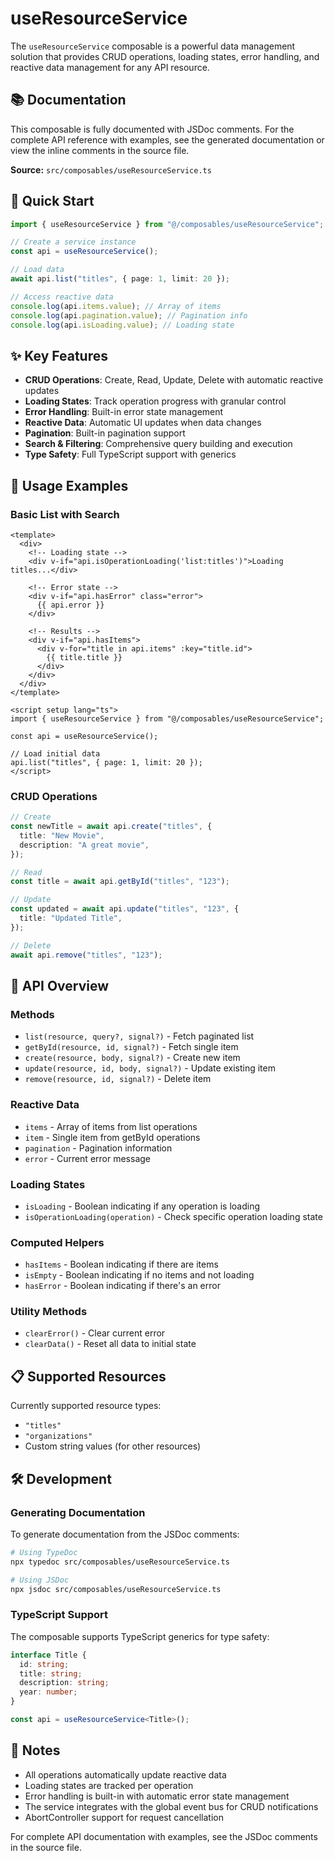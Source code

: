 # useResourceService

The `useResourceService` composable is a powerful data management solution that provides CRUD operations, loading states, error handling, and reactive data management for any API resource.

## 📚 Documentation

This composable is fully documented with JSDoc comments. For the complete API reference with examples, see the generated documentation or view the inline comments in the source file.

**Source:** `src/composables/useResourceService.ts`

## 🚀 Quick Start

```typescript
import { useResourceService } from "@/composables/useResourceService";

// Create a service instance
const api = useResourceService();

// Load data
await api.list("titles", { page: 1, limit: 20 });

// Access reactive data
console.log(api.items.value); // Array of items
console.log(api.pagination.value); // Pagination info
console.log(api.isLoading.value); // Loading state
```

## ✨ Key Features

- **CRUD Operations**: Create, Read, Update, Delete with automatic reactive updates
- **Loading States**: Track operation progress with granular control
- **Error Handling**: Built-in error state management
- **Reactive Data**: Automatic UI updates when data changes
- **Pagination**: Built-in pagination support
- **Search & Filtering**: Comprehensive query building and execution
- **Type Safety**: Full TypeScript support with generics

## 📖 Usage Examples

### Basic List with Search

```vue
<template>
  <div>
    <!-- Loading state -->
    <div v-if="api.isOperationLoading('list:titles')">Loading titles...</div>

    <!-- Error state -->
    <div v-if="api.hasError" class="error">
      {{ api.error }}
    </div>

    <!-- Results -->
    <div v-if="api.hasItems">
      <div v-for="title in api.items" :key="title.id">
        {{ title.title }}
      </div>
    </div>
  </div>
</template>

<script setup lang="ts">
import { useResourceService } from "@/composables/useResourceService";

const api = useResourceService();

// Load initial data
api.list("titles", { page: 1, limit: 20 });
</script>
```

### CRUD Operations

```typescript
// Create
const newTitle = await api.create("titles", {
  title: "New Movie",
  description: "A great movie",
});

// Read
const title = await api.getById("titles", "123");

// Update
const updated = await api.update("titles", "123", {
  title: "Updated Title",
});

// Delete
await api.remove("titles", "123");
```

## 🔧 API Overview

### Methods

- `list(resource, query?, signal?)` - Fetch paginated list
- `getById(resource, id, signal?)` - Fetch single item
- `create(resource, body, signal?)` - Create new item
- `update(resource, id, body, signal?)` - Update existing item
- `remove(resource, id, signal?)` - Delete item

### Reactive Data

- `items` - Array of items from list operations
- `item` - Single item from getById operations
- `pagination` - Pagination information
- `error` - Current error message

### Loading States

- `isLoading` - Boolean indicating if any operation is loading
- `isOperationLoading(operation)` - Check specific operation loading state

### Computed Helpers

- `hasItems` - Boolean indicating if there are items
- `isEmpty` - Boolean indicating if no items and not loading
- `hasError` - Boolean indicating if there's an error

### Utility Methods

- `clearError()` - Clear current error
- `clearData()` - Reset all data to initial state

## 📋 Supported Resources

Currently supported resource types:

- `"titles"`
- `"organizations"`
- Custom string values (for other resources)

## 🛠️ Development

### Generating Documentation

To generate documentation from the JSDoc comments:

```bash
# Using TypeDoc
npx typedoc src/composables/useResourceService.ts

# Using JSDoc
npx jsdoc src/composables/useResourceService.ts
```

### TypeScript Support

The composable supports TypeScript generics for type safety:

```typescript
interface Title {
  id: string;
  title: string;
  description: string;
  year: number;
}

const api = useResourceService<Title>();
```

## 📝 Notes

- All operations automatically update reactive data
- Loading states are tracked per operation
- Error handling is built-in with automatic error state management
- The service integrates with the global event bus for CRUD notifications
- AbortController support for request cancellation

For complete API documentation with examples, see the JSDoc comments in the source file.
